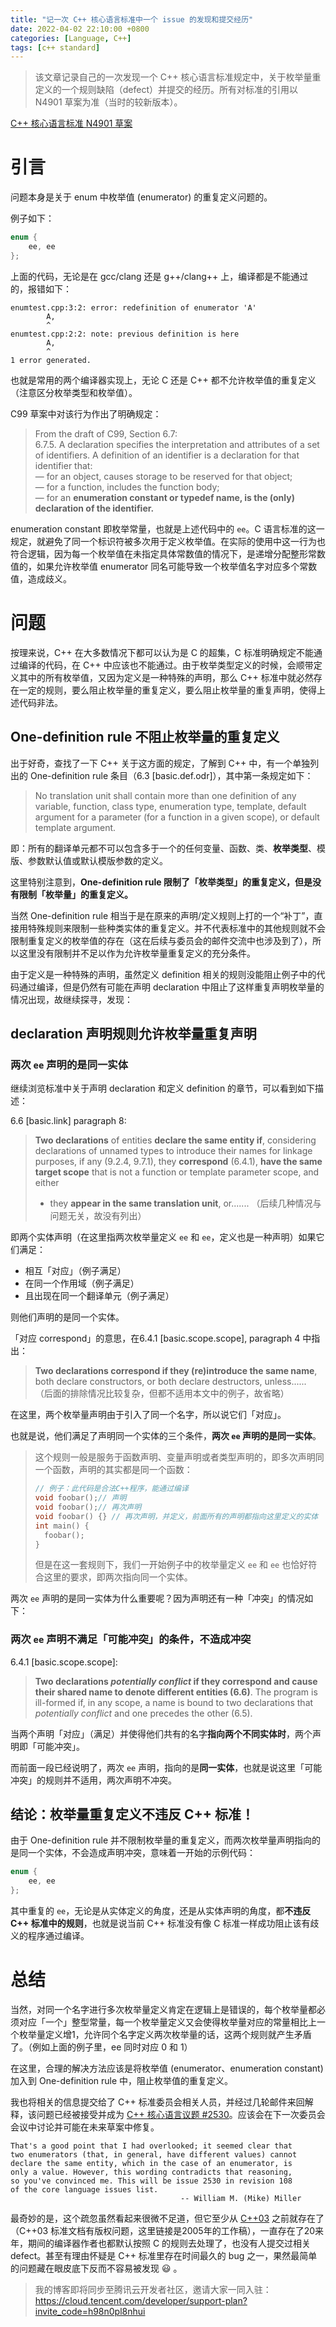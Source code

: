 ```yaml
---
title: "记一次 C++ 核心语言标准中一个 issue 的发现和提交经历"
date: 2022-04-02 22:10:00 +0800
categories: [Language, C++]
tags: [c++ standard]
---
```


> 该文章记录自己的一次发现一个 C++ 核心语言标准规定中，关于枚举量重定义的一个规则缺陷（defect）并提交的经历。所有对标准的引用以 N4901 草案为准（当时的较新版本）。

[C++ 核心语言标准 N4901 草案](http://www.open-std.org/jtc1/sc22/wg21/docs/papers/2021/n4901.pdf)

# 引言

问题本身是关于 enum 中枚举值 (enumerator) 的重复定义问题的。

例子如下：

```c++
enum {
	ee, ee
};
```

上面的代码，无论是在 gcc/clang 还是 g++/clang++ 上，编译都是不能通过的，报错如下：
```
enumtest.cpp:3:2: error: redefinition of enumerator 'A'
        A,
        ^
enumtest.cpp:2:2: note: previous definition is here
        A,
        ^
1 error generated.
```

也就是常用的两个编译器实现上，无论 C 还是 C++ 都不允许枚举值的重复定义（注意区分枚举类型和枚举值）。

C99 草案中对该行为作出了明确规定：
> From the draft of C99, Section 6.7:  
> 6.7.5.  A declaration specifies the interpretation and attributes of a set of identifiers. A definition of an identifier is a declaration for that identifier that:  
> — for an object, causes storage to be reserved for that object;  
> — for a function, includes the function body;   
> — for an **enumeration constant or typedef name, is the (only) declaration of the identifier.**  

enumeration constant 即枚举常量，也就是上述代码中的 `ee`。C 语言标准的这一规定，就避免了同一个标识符被多次用于定义枚举值。在实际的使用中这一行为也符合逻辑，因为每一个枚举值在未指定具体常数值的情况下，是递增分配整形常数值的，如果允许枚举值 enumerator 同名可能导致一个枚举值名字对应多个常数值，造成歧义。

# 问题

按理来说，C++ 在大多数情况下都可以认为是 C 的超集，C 标准明确规定不能通过编译的代码，在 C++ 中应该也不能通过。由于枚举类型定义的时候，会顺带定义其中的所有枚举值，又因为定义是一种特殊的声明，那么 C++ 标准中就必然存在一定的规则，要么阻止枚举量的重复定义，要么阻止枚举量的重复声明，使得上述代码非法。

## One-definition rule 不阻止枚举量的重复定义

出于好奇，查找了一下 C++ 关于这方面的规定，了解到 C++ 中，有一个单独列出的 One-definition rule 条目（6.3 [basic.def.odr]），其中第一条规定如下：

> No translation unit shall contain more than one definition of any variable, function, class type, enumeration type, template, default argument for a parameter (for a function in a given scope), or default template argument.

即：所有的翻译单元都不可以包含多于一个的任何变量、函数、类、**枚举类型**、模版、参数默认值或默认模版参数的定义。

这里特别注意到，**One-definition rule 限制了「枚举类型」的重复定义，但是没有限制「枚举量」的重复定义。**

当然 One-definition rule 相当于是在原来的声明/定义规则上打的一个“补丁”，直接用特殊规则来限制一些种类实体的重复定义。并不代表标准中的其他规则就不会限制重复定义的枚举值的存在（这在后续与委员会的邮件交流中也涉及到了），所以这里没有限制并不足以作为允许枚举量重复定义的充分条件。

由于定义是一种特殊的声明，虽然定义 definition 相关的规则没能阻止例子中的代码通过编译，但是仍然有可能在声明 declaration 中阻止了这样重复声明枚举量的情况出现，故继续探寻，发现：

## declaration 声明规则允许枚举量重复声明

### 两次 `ee` 声明的是同一实体
继续浏览标准中关于声明 declaration 和定义 definition 的章节，可以看到如下描述：

6.6 [basic.link] paragraph 8:
> **Two declarations** of entities **declare the same entity if**, considering declarations of unnamed types to introduce their names for linkage purposes, if any (9.2.4, 9.7.1), they **correspond** (6.4.1), **have the same target scope** that is not a function or template parameter scope, and either
> - they **appear in the same translation unit**, or....... （后续几种情况与问题无关，故没有列出）

即两个实体声明（在这里指两次枚举量定义 `ee` 和 `ee`，定义也是一种声明）如果它们满足：
* 相互「对应」（例子满足）
* 在同一个作用域（例子满足）
* 且出现在同一个翻译单元（例子满足）

则他们声明的是同一个实体。

「对应 correspond」的意思，在6.4.1 [basic.scope.scope], paragraph 4 中指出：
> **Two declarations correspond if they (re)introduce the same name**, both declare constructors, or both declare destructors, unless......  
> （后面的排除情况比较复杂，但都不适用本文中的例子，故省略）

在这里，两个枚举量声明由于引入了同一个名字，所以说它们「对应」。

也就是说，他们满足了声明同一个实体的三个条件，**两次 `ee` 声明的是同一实体**。

> 这个规则一般是服务于函数声明、变量声明或者类型声明的，即多次声明同一个函数，声明的其实都是同一个函数：
> ```c++
> // 例子：此代码是合法C++程序，能通过编译
> void foobar();// 声明
> void foobar();// 再次声明
> void foobar() {} // 再次声明，并定义，前面所有的声明都指向这里定义的实体
> int main() {
> 	foobar();
> }
> ```
> 但是在这一套规则下，我们一开始例子中的枚举量定义 `ee` 和 `ee` 也恰好符合这里的要求，即两次指向同一个实体。

两次 `ee` 声明的是同一实体为什么重要呢？因为声明还有一种「冲突」的情况如下：

### 两次 `ee` 声明不满足「可能冲突」的条件，不造成冲突

6.4.1 [basic.scope.scope]:
> **Two declarations _potentially conflict_ if they correspond and cause their shared name to denote different entities (6.6)**. The program is ill-formed if, in any scope, a name is bound to two declarations that _potentially conflict_ and one precedes the other (6.5).

当两个声明「对应」（满足）并使得他们共有的名字**指向两个不同实体时**，两个声明即「可能冲突」。

而前面一段已经说明了，两次 `ee` 声明，指向的是**同一实体**，也就是说这里「可能冲突」的规则并不适用，两次声明不冲突。

## 结论：枚举量重复定义不违反 C++ 标准！

由于 One-definition rule 并不限制枚举量的重复定义，而两次枚举量声明指向的是同一个实体，不会造成声明冲突，意味着一开始的示例代码：

```c++
enum {
	ee, ee
};
```

其中重复的 `ee`，无论是从实体定义的角度，还是从实体声明的角度，都**不违反 C++ 标准中的规则**，也就是说当前 C++ 标准没有像 C 标准一样成功阻止该有歧义的程序通过编译。

# 总结

当然，对同一个名字进行多次枚举量定义肯定在逻辑上是错误的，每个枚举量都必须对应「一个」整型常量，每一个枚举量定义又会使得枚举量对应的常量相比上一个枚举量定义增1，允许同个名字定义两次枚举量的话，这两个规则就产生矛盾了。（例如上面的例子里，ee 同时对应 0 和 1）

在这里，合理的解决方法应该是将枚举值 (enumerator、enumeration constant) 加入到 One-definition rule 中，阻止枚举值的重复定义。

我也将相关的信息提交给了 C++ 标准委员会相关人员，并经过几轮邮件来回解释，该问题已经被接受并成为 [C++ 核心语言议题 #2530](http://www.open-std.org/jtc1/sc22/wg21/docs/cwg_active.html#2530)。应该会在下一次委员会会议中讨论并可能在未来草案中修复。
```
That's a good point that I had overlooked; it seemed clear that 
two enumerators (that, in general, have different values) cannot 
declare the same entity, which in the case of an enumerator, is 
only a value. However, this wording contradicts that reasoning, 
so you've convinced me. This will be issue 2530 in revision 108 
of the core language issues list.
                                      -- William M. (Mike) Miller
```

最奇妙的是，这个疏忽虽然看起来很微不足道，但它至少从 [C++03](http://www.open-std.org/jtc1/sc22/wg21/docs/papers/2005/n1905.pdf) 之前就存在了（C++03 标准文档有版权问题，这里链接是2005年的工作稿），一直存在了20来年，期间的编译器作者也都默认按照 C 的规则去处理了，也没有人提交过相关 defect。甚至有理由怀疑是 C++ 标准里存在时间最久的 bug 之一，果然最简单的问题藏在眼皮底下反而不容易被发现 😃 。

> 我的博客即将同步至腾讯云开发者社区，邀请大家一同入驻：https://cloud.tencent.com/developer/support-plan?invite_code=h98n0pl8nhui